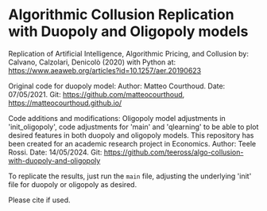 # Algorithmic Collusion Replication with Duopoly and Oligopoly models

Replication of Artificial Intelligence, Algorithmic Pricing, and Collusion
    by: Calvano, Calzolari, Denicolò (2020) with Python
    at: https://www.aeaweb.org/articles?id=10.1257/aer.20190623

Original code for duopoly model:
    Author: Matteo Courthoud.
    Date: 07/05/2021.
    Git: https://github.com/matteocourthoud, https://matteocourthoud.github.io/

Code additions and modifications:
Oligopoly model adjustments in 'init_oligopoly', code adjustments for 'main' and 'qlearning' to be able to plot desired features in both duopoly and oligopoly models. This repository has been created for an academic research project in Economics.
    Author: Teele Rossi.
    Date: 14/05/2024.
    Git: https://github.com/teeross/algo-collusion-with-duopoly-and-oligopoly

To replicate the results, just run the `main` file, adjusting the underlying 'init' file for duopoly or oligopoly as desired.

Please cite if used.
